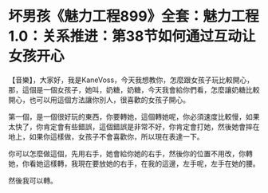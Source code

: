 # 坏男孩《魅力工程899》全套：魅力工程1.0：关系推进：第38节如何通过互动让女孩开心

【音樂】，大家好，我是KaneVoss，今天我想教你，怎麼跟女孩子玩比較開心，那，這個是一個女孩子，她叫，奶糖，奶糖，今天我會給你們看，怎麼讓奶糖比較開心，也可以用這個方法讓你別人，很喜歡的女孩子開心。

第一個，是一個很好玩的東西，你要轉她，這個轉她呢，你必須速度比較慢，如果太快了，你肯定會有些錯誤，這個錯誤是非常不好，你肯定會打她，然後她會摔在地上，如果你這樣做，女孩子不會喜歡你，所以現在表達一下。

你可以怎麼做這個，先用右手，她會給你她的右手，然後你的位置不用改，你轉她，你看她這樣轉，我現在要放她的右手，在我的這邊，左手呢，左手在她的腰。

然後我可以轉。